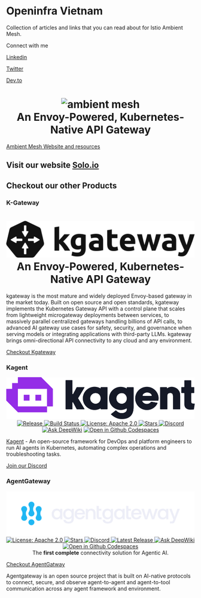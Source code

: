 # Openinfra Vietnam

Collection of articles and links that you can read about for Istio Ambient Mesh.

Connect with me

[Linkedin](https://www.linkedin.com/in/leon-nunes/)

[Twitter](https://x.com/mediocreDevops)

[Dev.to](https://dev.to/mediocreDevops)

<h1 align="center">
  <picture>
    <source media="(prefers-color-scheme: dark)" srcset="https://ambientmesh.io/logo-ambient-mesh-light.svg" alt="ambient mesh" width="400">
    <source media="(prefers-color-scheme: light)" srcset="https://ambientmesh.io/logo-ambient-mesh.svg" alt="ambient mesh" width="400">
    <img alt="ambient mesh" src="https://ambientmesh.io/logo-ambient-mesh.svg">
  </picture>
  <br/>
  An Envoy-Powered, Kubernetes-Native API Gateway
</h1>

[Ambient Mesh Website and resources](https://ambientmesh.io/)

## Visit our website [Solo.io](https://solo.io)

## Checkout our other Products

### K-Gateway

<h1 align="center">
  <picture>
    <source media="(prefers-color-scheme: dark)" srcset="https://raw.githubusercontent.com/kgateway-dev/kgateway.dev/main/static/logo-dark.svg" alt="kgateway" width="400">
    <source media="(prefers-color-scheme: light)" srcset="https://raw.githubusercontent.com/kgateway-dev/kgateway.dev/main/static/logo.svg" alt="kgateway" width="400">
    <img alt="kgateway" src="https://raw.githubusercontent.com/kgateway-dev/kgateway.dev/main/static/logo.svg">
  </picture>
  <br/>
  An Envoy-Powered, Kubernetes-Native API Gateway
</h1>


kgateway is the most mature and widely deployed Envoy-based gateway in the market today. Built on open source and open standards, kgateway implements the Kubernetes Gateway API with a control plane that scales from lightweight microgateway deployments between services, to massively parallel centralized gateways handling billions of API calls, to advanced AI gateway use cases for safety, security, and governance when serving models or integrating applications with third-party LLMs. kgateway brings omni-directional API connectivity to any cloud and any environment.

[Checkout Kgateway](https://kgateway.dev)

### Kagent

<div align="center">
  <picture>
    <source media="(prefers-color-scheme: dark)" srcset="https://raw.githubusercontent.com/kagent-dev/kagent/main/img/icon-dark.svg" alt="kagent" width="400">
    <source media="(prefers-color-scheme: light)" srcset="https://raw.githubusercontent.com/kagent-dev/kagent/main/img/icon-light.svg" alt="kagent" width="400">
    <img alt="kagent" src="https://raw.githubusercontent.com/kagent-dev/kagent/main/img/icon-light.svg">
  </picture>
  <div>
    <a href="https://github.com/kagent-dev/kagent/releases">
      <img src="https://img.shields.io/github/v/release/kagent-dev/kagent?style=flat&label=Latest%20version" alt="Release">
    </a>
    <a href="https://github.com/kagent-dev/kagent/actions/workflows/ci.yaml">
      <img src="https://github.com/kagent-dev/kagent/actions/workflows/ci.yaml/badge.svg" alt="Build Status" height="20">
    </a>
      <a href="https://opensource.org/licenses/Apache-2.0">
      <img src="https://img.shields.io/badge/License-Apache2.0-brightgreen.svg?style=flat" alt="License: Apache 2.0">
    </a>
    <a href="https://github.com/kagent-dev/kagent">
      <img src="https://img.shields.io/github/stars/kagent-dev/kagent.svg?style=flat&logo=github&label=Stars" alt="Stars">
    </a>
     <a href="https://discord.gg/Fu3k65f2k3">
      <img src="https://img.shields.io/discord/1346225185166065826?style=flat&label=Join%20Discord&color=6D28D9" alt="Discord">
    </a>
    <a href="https://deepwiki.com/kagent-dev/kagent"><img src="https://deepwiki.com/badge.svg" alt="Ask DeepWiki"></a>
    <a href='https://codespaces.new/kagent-dev/kagent'>
      <img src='https://github.com/codespaces/badge.svg' alt='Open in Github Codespaces' style='max-width: 100%;' height="20">
    </a>
  </div>
</div>

[Kagent](kagent.dev) - An open-source framework for DevOps and platform engineers to run AI agents in Kubernetes, automating complex operations and troubleshooting tasks.

[Join our Discord](https://discord.com/invite/Fu3k65f2k3)

### AgentGateway

<div align="center">
  <picture>
    <source media="(prefers-color-scheme: dark)" srcset="https://raw.githubusercontent.com/agentgateway/agentgateway/refs/heads/main/img/banner-light.svg" alt="agentgateway" width="400">
    <source media="(prefers-color-scheme: light)" srcset="https://raw.githubusercontent.com/agentgateway/agentgateway/refs/heads/main/img/banner-dark.svg" alt="agentgateway" width="400">
    <img alt="agentgateway" src="https://raw.githubusercontent.com/agentgateway/agentgateway/refs/heads/main/img/banner-light.svg">
  </picture>
  <div>
    <a href="https://opensource.org/licenses/Apache-2.0">
      <img src="https://img.shields.io/badge/License-Apache2.0-brightgreen.svg?style=flat" alt="License: Apache 2.0">
    </a>
    <a href="https://github.com/agentgateway/agentgateway">
      <img src="https://img.shields.io/github/stars/agentgateway/agentgateway.svg?style=flat&logo=github&label=Stars" alt="Stars">
    </a>
    <a href="https://discord.gg/BdJpzaPjHv">
      <img src="https://img.shields.io/discord/1346225185166065826?style=flat&label=Join%20Discord&color=6D28D9" alt="Discord">
    </a>
    <a href="https://github.com/agentgateway/agentgateway/releases">
      <img src="https://img.shields.io/github/v/release/agentgateway/agentgateway?style=flat&label=Latest%20Release&color=6D28D9" alt="Latest Release">
    </a>
    <a href="https://deepwiki.com/agentgateway/agentgateway"><img src="https://deepwiki.com/badge.svg" alt="Ask DeepWiki"></a>
    <a href='https://codespaces.new/agentgateway/agentgateway'>
      <img src='https://github.com/codespaces/badge.svg' alt='Open in Github Codespaces' style='max-width: 100%;' height="20">
    </a>
  </div>
  <div>
    The <strong>first complete</strong> connectivity solution for Agentic AI.
  </div>
</div>

[Checkout AgentGatway](https://agentgateway.dev/)

 Agentgateway is an open source project that is built on AI-native protocols to connect, secure, and observe agent-to-agent and agent-to-tool communication across any agent framework and environment. 
